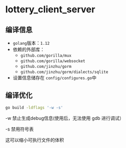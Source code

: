 # lottery_client_server
## 编译信息
* `golang`版本：`1.12`
* 依赖的外部库：
    * `github.com/gorilla/mux`
    * `github.com/gorilla/websocket`
    * `github.com/jinzhu/gorm`
    * `github.com/jinzhu/gorm/dialects/sqlite`
* 设置信息储存在 `config/configures.go`中

## 编译优化
~~~bash
go build -ldflags '-w -s'
~~~
-w 禁止生成debug信息(使用后，无法使用 gdb 进行调试）

-s 禁用符号表

这可以缩小可执行文件的体积
